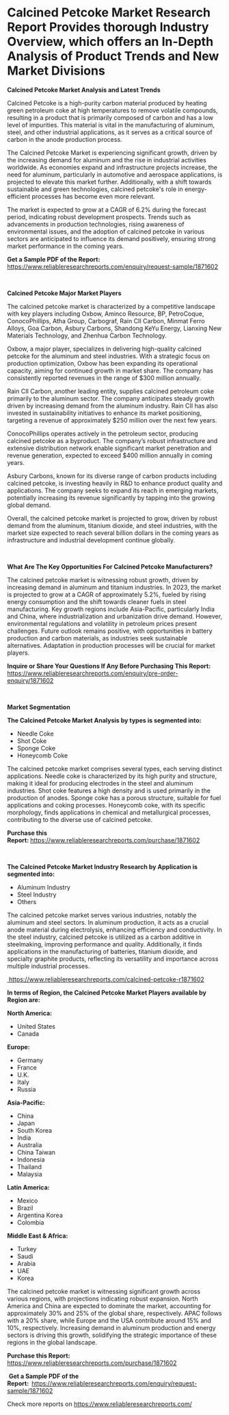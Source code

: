 <p><h1>Calcined Petcoke Market Research Report Provides thorough Industry Overview, which offers an In-Depth Analysis of Product Trends and New Market Divisions</h1></p><p><strong>Calcined Petcoke Market Analysis and Latest Trends</strong></p>
<p><p>Calcined Petcoke is a high-purity carbon material produced by heating green petroleum coke at high temperatures to remove volatile compounds, resulting in a product that is primarily composed of carbon and has a low level of impurities. This material is vital in the manufacturing of aluminum, steel, and other industrial applications, as it serves as a critical source of carbon in the anode production process.</p><p>The Calcined Petcoke Market is experiencing significant growth, driven by the increasing demand for aluminum and the rise in industrial activities worldwide. As economies expand and infrastructure projects increase, the need for aluminum, particularly in automotive and aerospace applications, is projected to elevate this market further. Additionally, with a shift towards sustainable and green technologies, calcined petcoke's role in energy-efficient processes has become even more relevant.</p><p>The market is expected to grow at a CAGR of 6.2% during the forecast period, indicating robust development prospects. Trends such as advancements in production technologies, rising awareness of environmental issues, and the adoption of calcined petcoke in various sectors are anticipated to influence its demand positively, ensuring strong market performance in the coming years.</p></p>
<p><strong>Get a Sample PDF of the Report:&nbsp;</strong> <a href="https://www.reliableresearchreports.com/enquiry/request-sample/1871602?utm_campaign=2141&utm_medium=2&utm_source=Github&utm_content=ia&utm_term=30012025&utm_id=calcined-petcoke">https://www.reliableresearchreports.com/enquiry/request-sample/1871602</a></p>
<p>&nbsp;</p>
<p><strong>Calcined Petcoke Major Market Players</strong></p>
<p><p>The calcined petcoke market is characterized by a competitive landscape with key players including Oxbow, Aminco Resource, BP, PetroCoque, ConocoPhillips, Atha Group, Carbograf, Rain CII Carbon, Minmat Ferro Alloys, Goa Carbon, Asbury Carbons, Shandong KeYu Energy, Lianxing New Materials Technology, and Zhenhua Carbon Technology.</p><p>Oxbow, a major player, specializes in delivering high-quality calcined petcoke for the aluminum and steel industries. With a strategic focus on production optimization, Oxbow has been expanding its operational capacity, aiming for continued growth in market share. The company has consistently reported revenues in the range of $300 million annually.</p><p>Rain CII Carbon, another leading entity, supplies calcined petroleum coke primarily to the aluminum sector. The company anticipates steady growth driven by increasing demand from the aluminum industry. Rain CII has also invested in sustainability initiatives to enhance its market positioning, targeting a revenue of approximately $250 million over the next few years.</p><p>ConocoPhillips operates actively in the petroleum sector, producing calcined petcoke as a byproduct. The company’s robust infrastructure and extensive distribution network enable significant market penetration and revenue generation, expected to exceed $400 million annually in coming years.</p><p>Asbury Carbons, known for its diverse range of carbon products including calcined petcoke, is investing heavily in R&D to enhance product quality and applications. The company seeks to expand its reach in emerging markets, potentially increasing its revenue significantly by tapping into the growing global demand.</p><p>Overall, the calcined petcoke market is projected to grow, driven by robust demand from the aluminum, titanium dioxide, and steel industries, with the market size expected to reach several billion dollars in the coming years as infrastructure and industrial development continue globally.</p></p>
<p>&nbsp;</p>
<p><strong>What Are The Key Opportunities For Calcined Petcoke Manufacturers?</strong></p>
<p><p>The calcined petcoke market is witnessing robust growth, driven by increasing demand in aluminum and titanium industries. In 2023, the market is projected to grow at a CAGR of approximately 5.2%, fueled by rising energy consumption and the shift towards cleaner fuels in steel manufacturing. Key growth regions include Asia-Pacific, particularly India and China, where industrialization and urbanization drive demand. However, environmental regulations and volatility in petroleum prices present challenges. Future outlook remains positive, with opportunities in battery production and carbon materials, as industries seek sustainable alternatives. Adaptation in production processes will be crucial for market players.</p></p>
<p><strong>Inquire or Share Your Questions If Any Before Purchasing This Report:</strong> <a href="https://www.reliableresearchreports.com/enquiry/pre-order-enquiry/1871602?utm_campaign=2141&utm_medium=2&utm_source=Github&utm_content=ia&utm_term=30012025&utm_id=calcined-petcoke">https://www.reliableresearchreports.com/enquiry/pre-order-enquiry/1871602</a></p>
<p>&nbsp;</p>
<p><strong>Market Segmentation</strong></p>
<p><strong>The Calcined Petcoke Market Analysis by types is segmented into:</strong></p>
<p><ul><li>Needle Coke</li><li>Shot Coke</li><li>Sponge Coke</li><li>Honeycomb Coke</li></ul></p>
<p><p>The calcined petcoke market comprises several types, each serving distinct applications. Needle coke is characterized by its high purity and structure, making it ideal for producing electrodes in the steel and aluminum industries. Shot coke features a high density and is used primarily in the production of anodes. Sponge coke has a porous structure, suitable for fuel applications and coking processes. Honeycomb coke, with its specific morphology, finds applications in chemical and metallurgical processes, contributing to the diverse use of calcined petcoke.</p></p>
<p><strong>Purchase this Report:&nbsp;</strong><a href="https://www.reliableresearchreports.com/purchase/1871602?utm_campaign=2141&utm_medium=2&utm_source=Github&utm_content=ia&utm_term=30012025&utm_id=calcined-petcoke">https://www.reliableresearchreports.com/purchase/1871602</a></p>
<p>&nbsp;</p>
<p><strong>The Calcined Petcoke Market Industry Research by Application is segmented into:</strong></p>
<p><ul><li>Aluminum Industry</li><li>Steel Industry</li><li>Others</li></ul></p>
<p><p>The calcined petcoke market serves various industries, notably the aluminum and steel sectors. In aluminum production, it acts as a crucial anode material during electrolysis, enhancing efficiency and conductivity. In the steel industry, calcined petcoke is utilized as a carbon additive in steelmaking, improving performance and quality. Additionally, it finds applications in the manufacturing of batteries, titanium dioxide, and specialty graphite products, reflecting its versatility and importance across multiple industrial processes.</p></p>
<p><a href="https://www.reliableresearchreports.com/calcined-petcoke-r1871602?utm_campaign=2141&utm_medium=2&utm_source=Github&utm_content=ia&utm_term=30012025&utm_id=calcined-petcoke">&nbsp;https://www.reliableresearchreports.com/calcined-petcoke-r1871602</a></p>
<p><strong>In terms of Region, the Calcined Petcoke Market Players available by Region are:</strong></p>
<p>
    <p> <strong> North America: </strong>
        <ul>
            <li>United States</li>
            <li>Canada</li>
        </ul>
        </p> 
    <p> <strong> Europe: </strong>
        <ul>
            <li>Germany</li>
            <li>France</li>
            <li>U.K.</li>
            <li>Italy</li>
            <li>Russia</li>
        </ul>
        </p> 
    <p> <strong> Asia-Pacific: </strong>
        <ul>
            <li>China</li>
            <li>Japan</li>
            <li>South Korea</li>
            <li>India</li>
            <li>Australia</li>
            <li>China Taiwan</li>
            <li>Indonesia</li>
            <li>Thailand</li>
            <li>Malaysia</li>
        </ul>
        </p> 
    <p> <strong> Latin America: </strong>
        <ul>
            <li>Mexico</li>
            <li>Brazil</li>
            <li>Argentina Korea</li>
            <li>Colombia</li>
        </ul>
        </p> 
    <p> <strong> Middle East & Africa: </strong>
        <ul>
            <li>Turkey</li>
            <li>Saudi</li>
            <li>Arabia</li>
            <li>UAE</li>
            <li>Korea</li>
        </ul>
    </p>
    </p>
<p><p>The calcined petcoke market is witnessing significant growth across various regions, with projections indicating robust expansion. North America and China are expected to dominate the market, accounting for approximately 30% and 25% of the global share, respectively. APAC follows with a 20% share, while Europe and the USA contribute around 15% and 10%, respectively. Increasing demand in aluminum production and energy sectors is driving this growth, solidifying the strategic importance of these regions in the global landscape.</p></p>
<p><strong>Purchase this Report: </strong><a href="https://www.reliableresearchreports.com/purchase/1871602?utm_campaign=2141&utm_medium=2&utm_source=Github&utm_content=ia&utm_term=30012025&utm_id=calcined-petcoke">https://www.reliableresearchreports.com/purchase/1871602</a></p>
<p>&nbsp;<strong>Get a Sample PDF of the Report:&nbsp;&nbsp;</strong><a href="https://www.reliableresearchreports.com/enquiry/request-sample/1871602?utm_campaign=2141&utm_medium=2&utm_source=Github&utm_content=ia&utm_term=30012025&utm_id=calcined-petcoke">https://www.reliableresearchreports.com/enquiry/request-sample/1871602</a></p>
<p><strong></strong></p>
<p>Check more reports on <a href="https://www.reliableresearchreports.com/?utm_campaign=2141&utm_medium=2&utm_source=Github&utm_content=ia&utm_term=30012025&utm_id=calcined-petcoke">https://www.reliableresearchreports.com/</a></p>